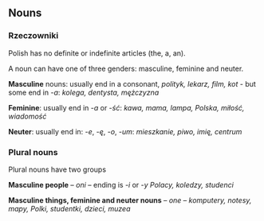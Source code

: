 ## Nouns

### Rzeczowniki

Polish has no definite or indefinite articles (the, a, an).

A noun can have one of three genders: masculine, feminine and neuter.

**Masculine** nouns: usually end in a consonant, _polityk, lekarz, film, kot_ - but some end in -_a_: _kolega, dentysta, mężczyzna_

**Feminine**: usually end in -_a_ or -_ść_: _kawa, mama, lampa, Polska, miłość, wiadomość_

**Neuter**: usually end in: -_e_, -_ę_, -_o_, -_um_: _mieszkanie, piwo, imię, centrum_

### Plural nouns

Plural nouns have two groups

**Masculine people** – _oni_ – ending is -_i_ or -_y_ _Polacy, koledzy, studenci_

**Masculine things, feminine and neuter nouns** – _one_ – _komputery, notesy, mapy, Polki, studentki, dzieci, muzea_     

